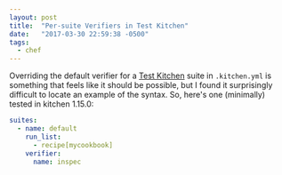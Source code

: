 ```yaml
---
layout: post
title:  "Per-suite Verifiers in Test Kitchen"
date:   "2017-03-30 22:59:38 -0500"
tags:
  - chef
---
```


Overriding the default verifier for a [Test Kitchen](http://kitchen.ci/) suite
in `.kitchen.yml` is something that feels like it should be possible, but I
found it surprisingly difficult to locate an example of the syntax. So, here's
one (minimally) tested in kitchen 1.15.0:

```yaml
suites:
  - name: default
    run_list:
      - recipe[mycookbook]
    verifier:
      name: inspec
```

